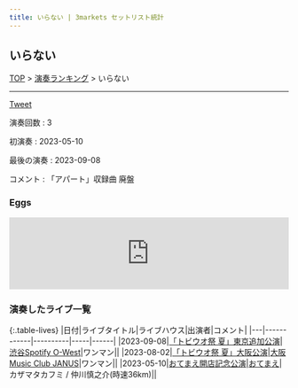 ```yaml
---
title: いらない | 3markets セットリスト統計
---
```

## いらない


[TOP](/setlist/) > [演奏ランキング](songs.html) > いらない

___

<a href="https://twitter.com/share?ref_src=twsrc%5Etfw" data-text="3markets[ ]セットリスト > いらない" class="twitter-share-button" data-via="3markets" data-hashtags="3markets" data-related="3markets" data-show-count="false">Tweet</a>

演奏回数
: 3

初演奏
: 2023-05-10

最後の演奏
: 2023-09-08


コメント
: 「アパート」収録曲 廃盤








### Eggs
<iframe src="https://eggs.mu/player/embed/eJwNyjsOgCAMANC7dJbEUoHC7kHKbzEwAJvx7rK-vBfmSBCACZnEeUVojLqS10oqZ4U5llgzIRWBA7q0cvf9qcl4yprb8oKA1mu2zvPpiL4f6NQXSg?layout=oblong&base=f2f2f2&text=000000&button=000000&size=w400" width="100%" height="130" scrolling="no" framebordercrolling="no" frameborder="0" class="eggsplayer eggs-w400" style="height: 130px; width: 100px; min-width:100%"></iframe>



### 演奏したライブ一覧

{:.table-lives}
|日付|ライブタイトル|ライブハウス|出演者|コメント|
|---|------------|----------|-----|------|
|<span class="nowrap">2023-09-08</span>|[「トビウオ祭 夏」東京追加公演](live079.html)|[渋谷Spotify O-West](livehouse009.html)|ワンマン||
|<span class="nowrap">2023-08-02</span>|[「トビウオ祭 夏」大阪公演](live074.html)|[大阪Music Club JANUS](livehouse016.html)|ワンマン||
|<span class="nowrap">2023-05-10</span>|[おてまえ開店記念公演](live066.html)|[おてまえ](livehouse058.html)|カザマタカフミ / 仲川慎之介(時速36km)||



<script async src="https://platform.twitter.com/widgets.js" charset="utf-8"></script>